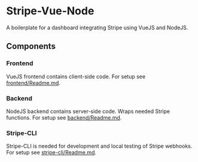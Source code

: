 # Stripe-Vue-Node

A boilerplate for a dashboard integrating Stripe using VueJS and NodeJS.

## Components

### Frontend

VueJS frontend contains client-side code.
For setup see [frontend/Readme.md](frontend/Readme.md).

### Backend

NodeJS backend contains server-side code. 
Wraps needed Stripe functions.
For setup see [backend/Readme.md](backend/Readme.md).

### Stripe-CLI

Stripe-CLI is needed for development and local testing of Stripe webhooks.
For setup see [stripe-cli/Readme.md](stripe-cli/Readme.md).
